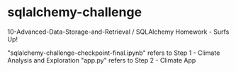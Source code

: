 # sqlalchemy-challenge
10-Advanced-Data-Storage-and-Retrieval / SQLAlchemy Homework - Surfs Up!

"sqlalchemy-challenge-checkpoint-final.ipynb" refers to Step 1 - Climate Analysis and Exploration
"app.py" refers to Step 2 - Climate App
